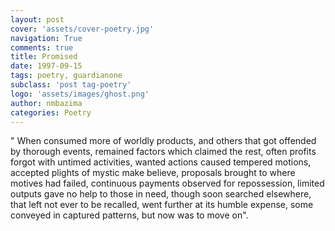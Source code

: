 ```yaml
---
layout: post
cover: 'assets/cover-poetry.jpg'
navigation: True
comments: true
title: Promised
date: 1997-09-15
tags: poetry, guardianone
subclass: 'post tag-poetry'
logo: 'assets/images/ghost.png'
author: nmbazima
categories: Poetry
---
```

" When consumed more of worldly products, and others that got offended by thorough events, remained factors which claimed the rest, often profits forgot with untimed activities, wanted actions caused tempered motions, accepted plights of mystic make believe, proposals brought to where motives had failed, continuous payments observed for repossession, limited outputs gave no help to those in need, though soon searched elsewhere, that left not ever to be recalled, went further at its humble expense, some conveyed in captured patterns, but now was to move on".